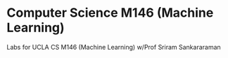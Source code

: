 # Computer Science M146 (Machine Learning)
Labs for UCLA CS M146 (Machine Learning) w/Prof Sriram Sankararaman
